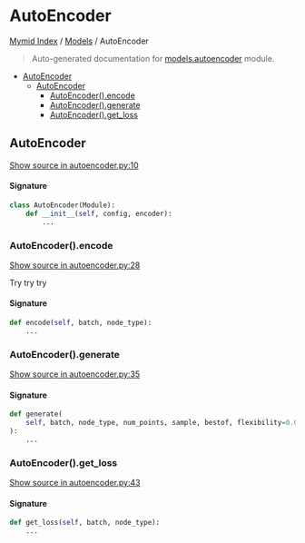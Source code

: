 # AutoEncoder

[Mymid Index](../README.md#mymid-index) /
[Models](./index.md#models) /
AutoEncoder

> Auto-generated documentation for [models.autoencoder](https://github.com/enricobu96/myMID/blob/main/models/autoencoder.py) module.

- [AutoEncoder](#autoencoder)
  - [AutoEncoder](#autoencoder-1)
    - [AutoEncoder().encode](#autoencoder()encode)
    - [AutoEncoder().generate](#autoencoder()generate)
    - [AutoEncoder().get_loss](#autoencoder()get_loss)

## AutoEncoder

[Show source in autoencoder.py:10](https://github.com/enricobu96/myMID/blob/main/models/autoencoder.py#L10)

#### Signature

```python
class AutoEncoder(Module):
    def __init__(self, config, encoder):
        ...
```

### AutoEncoder().encode

[Show source in autoencoder.py:28](https://github.com/enricobu96/myMID/blob/main/models/autoencoder.py#L28)

Try try try

#### Signature

```python
def encode(self, batch, node_type):
    ...
```

### AutoEncoder().generate

[Show source in autoencoder.py:35](https://github.com/enricobu96/myMID/blob/main/models/autoencoder.py#L35)

#### Signature

```python
def generate(
    self, batch, node_type, num_points, sample, bestof, flexibility=0.0, ret_traj=False
):
    ...
```

### AutoEncoder().get_loss

[Show source in autoencoder.py:43](https://github.com/enricobu96/myMID/blob/main/models/autoencoder.py#L43)

#### Signature

```python
def get_loss(self, batch, node_type):
    ...
```


